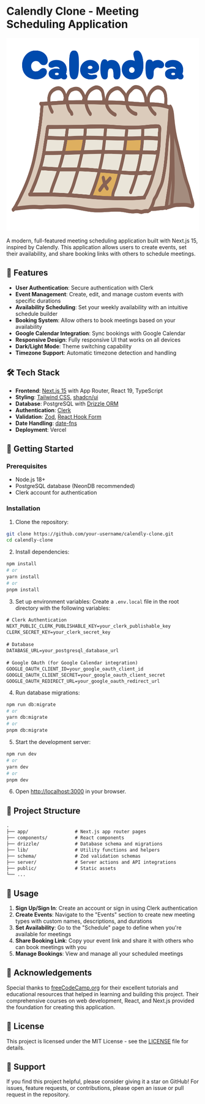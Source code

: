 # Calendly Clone - Meeting Scheduling Application

![Calendly Clone Banner](public/logo.svg)

A modern, full-featured meeting scheduling application built with Next.js 15, inspired by Calendly. This application allows users to create events, set their availability, and share booking links with others to schedule meetings.

## 🌟 Features

- **User Authentication**: Secure authentication with Clerk
- **Event Management**: Create, edit, and manage custom events with specific durations
- **Availability Scheduling**: Set your weekly availability with an intuitive schedule builder
- **Booking System**: Allow others to book meetings based on your availability
- **Google Calendar Integration**: Sync bookings with Google Calendar
- **Responsive Design**: Fully responsive UI that works on all devices
- **Dark/Light Mode**: Theme switching capability
- **Timezone Support**: Automatic timezone detection and handling

## 🛠️ Tech Stack

- **Frontend**: [Next.js 15](https://nextjs.org/) with App Router, React 19, TypeScript
- **Styling**: [Tailwind CSS](https://tailwindcss.com/), [shadcn/ui](https://ui.shadcn.com/)
- **Database**: PostgreSQL with [Drizzle ORM](https://orm.drizzle.team/)
- **Authentication**: [Clerk](https://clerk.dev/)
- **Validation**: [Zod](https://zod.dev/), [React Hook Form](https://react-hook-form.com/)
- **Date Handling**: [date-fns](https://date-fns.org/)
- **Deployment**: Vercel

## 🚀 Getting Started

### Prerequisites

- Node.js 18+
- PostgreSQL database (NeonDB recommended)
- Clerk account for authentication

### Installation

1. Clone the repository:
```bash
git clone https://github.com/your-username/calendly-clone.git
cd calendly-clone
```

2. Install dependencies:
```bash
npm install
# or
yarn install
# or
pnpm install
```

3. Set up environment variables:
Create a `.env.local` file in the root directory with the following variables:
```env
# Clerk Authentication
NEXT_PUBLIC_CLERK_PUBLISHABLE_KEY=your_clerk_publishable_key
CLERK_SECRET_KEY=your_clerk_secret_key

# Database
DATABASE_URL=your_postgresql_database_url

# Google OAuth (for Google Calendar integration)
GOOGLE_OAUTH_CLIENT_ID=your_google_oauth_client_id
GOOGLE_OAUTH_CLIENT_SECRET=your_google_oauth_client_secret
GOOGLE_OAUTH_REDIRECT_URL=your_google_oauth_redirect_url
```

4. Run database migrations:
```bash
npm run db:migrate
# or
yarn db:migrate
# or
pnpm db:migrate
```

5. Start the development server:
```bash
npm run dev
# or
yarn dev
# or
pnpm dev
```

6. Open [http://localhost:3000](http://localhost:3000) in your browser.

## 📁 Project Structure

```
.
├── app/                 # Next.js app router pages
├── components/          # React components
├── drizzle/             # Database schema and migrations
├── lib/                 # Utility functions and helpers
├── schema/              # Zod validation schemas
├── server/              # Server actions and API integrations
├── public/              # Static assets
└── ...
```

## 🎯 Usage

1. **Sign Up/Sign In**: Create an account or sign in using Clerk authentication
2. **Create Events**: Navigate to the "Events" section to create new meeting types with custom names, descriptions, and durations
3. **Set Availability**: Go to the "Schedule" page to define when you're available for meetings
4. **Share Booking Link**: Copy your event link and share it with others who can book meetings with you
5. **Manage Bookings**: View and manage all your scheduled meetings

## 🤝 Acknowledgements

Special thanks to [freeCodeCamp.org](https://www.freecodecamp.org) for their excellent tutorials and educational resources that helped in learning and building this project. Their comprehensive courses on web development, React, and Next.js provided the foundation for creating this application.

## 📄 License

This project is licensed under the MIT License - see the [LICENSE](LICENSE) file for details.

## 🙋 Support

If you find this project helpful, please consider giving it a star on GitHub! For issues, feature requests, or contributions, please open an issue or pull request in the repository.
